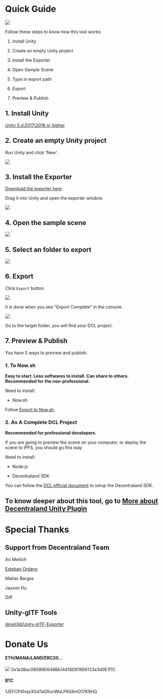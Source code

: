 # Quick Guide

![](./docs/exportergui.png)

Follow these steps to know how this tool works:

1. Install Unity

1. Create an empty Unity project

1. Install the Exporter

1. Open Sample Scene

1. Type in export path

1. Export

1. Preview & Publish

## 1. Install Unity

[Unity 5.x\2017\2018 or higher](https://store.unity.com/download)

## 2. Create an empty Unity project

Run Unity and click 'New'.

![](./docs/create_empty_unity.jpg)

## 3. Install the Exporter

[Download the exporter here](https://github.com/fairwood/DecentralandUnityPlugin/blob/master/downloads/DecentralandUnityExporter.unitypackage)

Drag it into Unity and open the exporter window.

![](./docs/extract_plugin.gif)

## 4. Open the sample scene

![](./docs/open_sample_scene.gif)

## 5. Select an folder to export

![](./docs/select_export_path.png)

## 6. Export

Click ```Export``` button.

![](./docs/export_button.png)

It is done when you see "Export Complete" in the console.

![](./docs/export_complete.png)

Go to the target folder, you will find your DCL project.

## 7. Preview & Publish

You have 2 ways to preview and publish.

### 1. To Now.sh

**Easy to start. Less softwares to install. Can share to others. Recommended for the non-professional.**

Need to install:

- Now.sh

Follow [Export to Now.sh](./docs/ExportToNow.md).

### 2. As A Complete DCL Project

**Recommended for professional developers.**

If you are going to preview the scene on your computer, or deploy the scene to IPFS, you should go this way.

Need to install:

- Node.js

- Decentraland SDK

You can follow the [DCL official document](https://docs.decentraland.org/getting-started/installation-guide/) to setup the Decentraland SDK.

## To know deeper about this tool, go to [More about Decentraland Unity Plugin](./docs/Introduction.md)

# Special Thanks

## Support from Decentraland Team

Ari Meilich

[Esteban Ordano](https://github.com/eordano)

Matias Bargas

Jayson Hu

Diff


## Unity-glTF Tools

[@neil3d/Unity-glTF-Exporter](https://github.com/neil3d/Unity-glTF-Exporter)

# Donate Us

#### ETH/MANA/LAND/ERC20...

![](./docs/ethaddricon.png) 0x1a38ac06099D648Bb14418D61956133a3d0E1f1C

#### BTC

1JEFCP4hqa3Gd7aQ5unWoLP6S6mD17K9HQ